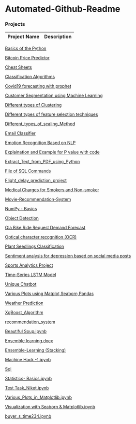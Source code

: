 # Automated-Github-Readme


### Projects

| Project Name | Description |
| --------------- | --------------- |

<!-- Projects start -->
[Basics of the Python](/Niketkumardheeryan/Hands-on-ML-Basic-to-Advance-/tree/master/Basics%20of%20the%20Python)

[Bitcoin Price Predictor](/Niketkumardheeryan/Hands-on-ML-Basic-to-Advance-/tree/master/Bitcoin%20Price%20Predictor)

[Cheat Sheets](/Niketkumardheeryan/Hands-on-ML-Basic-to-Advance-/tree/master/Cheat%20Sheets)

[Classification Algorithms](/Niketkumardheeryan/Hands-on-ML-Basic-to-Advance-/tree/master/Classification%20Algorithms)

[Covid19 forecasting with prophet](/Niketkumardheeryan/Hands-on-ML-Basic-to-Advance-/tree/master/Covid19%20forecasting%20with%20prophet)

[Customer Segmentation using Machine Learning](/Niketkumardheeryan/Hands-on-ML-Basic-to-Advance-/tree/master/Customer%20Segmentation%20using%20Machine%20Learning)

[Different types of Clustering](/Niketkumardheeryan/Hands-on-ML-Basic-to-Advance-/tree/master/Different%20types%20of%20Clustering)

[Different types of feature selection techniques](/Niketkumardheeryan/Hands-on-ML-Basic-to-Advance-/tree/master/Different%20types%20of%20feature%20selection%20techniques)

[Different_types_of_scaling_Method](/Niketkumardheeryan/Hands-on-ML-Basic-to-Advance-/tree/master/Different_types_of_scaling_Method)

[Email Classifier](/Niketkumardheeryan/Hands-on-ML-Basic-to-Advance-/tree/master/Email%20Classifier)

[Emotion Recognition Based on NLP](/Niketkumardheeryan/Hands-on-ML-Basic-to-Advance-/tree/master/Emotion%20Recognition%20Based%20on%20NLP)

[Explaination and Example for P value with code](/Niketkumardheeryan/Hands-on-ML-Basic-to-Advance-/tree/master/Explaination%20and%20Example%20for%20P%20value%20with%20code)

[Extract_Text_from_PDF_using_Python](/Niketkumardheeryan/Hands-on-ML-Basic-to-Advance-/tree/master/Extract_Text_from_PDF_using_Python)

[File of SQL Commands](/Niketkumardheeryan/Hands-on-ML-Basic-to-Advance-/tree/master/File%20of%20SQL%20Commands)

[Flight_delay_prediction_project](/Niketkumardheeryan/Hands-on-ML-Basic-to-Advance-/tree/master/Flight_delay_prediction_project)

[Medical Charges for Smokers and Non-smoker](/Niketkumardheeryan/Hands-on-ML-Basic-to-Advance-/tree/master/Medical%20Charges%20for%20Smokers%20and%20Non-smoker)

[Movie-Recommendation-System](/Niketkumardheeryan/Hands-on-ML-Basic-to-Advance-/tree/master/Movie-Recommendation-System)

[NumPy - Basics](/Niketkumardheeryan/Hands-on-ML-Basic-to-Advance-/tree/master/NumPy%20-%20Basics)

[Object Detection](/Niketkumardheeryan/Hands-on-ML-Basic-to-Advance-/tree/master/Object%20Detection)

[Ola Bike Ride Request Demand Forecast](/Niketkumardheeryan/Hands-on-ML-Basic-to-Advance-/tree/master/Ola%20Bike%20Ride%20Request%20Demand%20Forecast)

[Optical character recognition (OCR)](/Niketkumardheeryan/Hands-on-ML-Basic-to-Advance-/tree/master/Optical%20character%20recognition%20(OCR))

[Plant Seedlings Classification](/Niketkumardheeryan/Hands-on-ML-Basic-to-Advance-/tree/master/Plant%20Seedlings%20Classification)

[Sentiment analysis for depression based on social media posts](/Niketkumardheeryan/Hands-on-ML-Basic-to-Advance-/tree/master/Sentiment%20analysis%20for%20depression%20based%20on%20social%20media%20posts)

[Sports Analytics Project](/Niketkumardheeryan/Hands-on-ML-Basic-to-Advance-/tree/master/Sports%20Analytics%20Project)

[Time-Series LSTM Model](/Niketkumardheeryan/Hands-on-ML-Basic-to-Advance-/tree/master/Time-Series%20LSTM%20Model)

[Unique Chatbot](/Niketkumardheeryan/Hands-on-ML-Basic-to-Advance-/tree/master/Unique%20Chatbot)

[Various Plots using Matplot,Seaborn,Pandas](/Niketkumardheeryan/Hands-on-ML-Basic-to-Advance-/tree/master/Various%20Plots%20using%20Matplot%2CSeaborn%2CPandas)

[Weather Prediction](/Niketkumardheeryan/Hands-on-ML-Basic-to-Advance-/tree/master/Weather%20Prediction)

[XgBoost_Algorithm](/Niketkumardheeryan/Hands-on-ML-Basic-to-Advance-/tree/master/XgBoost_Algorithm)

[recommendation_system](/Niketkumardheeryan/Hands-on-ML-Basic-to-Advance-/tree/master/recommendation_system)

[Beautiful Soup.ipynb](/Niketkumardheeryan/Hands-on-ML-Basic-to-Advance-/blob/master/Beautiful%20Soup.ipynb)

[Ensemble learning.docx](/Niketkumardheeryan/Hands-on-ML-Basic-to-Advance-/blob/master/Ensemble%20learning.docx)

[Ensemble-Learning (Stacking)](/Niketkumardheeryan/Hands-on-ML-Basic-to-Advance-/blob/master/Ensemble-Learning%20(Stacking))

[Machine Hack -1.ipynb](/Niketkumardheeryan/Hands-on-ML-Basic-to-Advance-/blob/master/Machine%20Hack%20-1.ipynb)

[Sql](/Niketkumardheeryan/Hands-on-ML-Basic-to-Advance-/blob/master/Sql)

[Statistics- Basics.ipynb](/Niketkumardheeryan/Hands-on-ML-Basic-to-Advance-/blob/master/Statistics-%20Basics.ipynb)

[Test Task_NIket.ipynb](/Niketkumardheeryan/Hands-on-ML-Basic-to-Advance-/blob/master/Test%20Task_NIket.ipynb)

[Various_Plots_in_Matplotlib.ipynb](/Niketkumardheeryan/Hands-on-ML-Basic-to-Advance-/blob/master/Various_Plots_in_Matplotlib.ipynb)

[Visualization  with Seaborn & Matplotlib.ipynb](/Niketkumardheeryan/Hands-on-ML-Basic-to-Advance-/blob/master/Visualization%20%20with%20Seaborn%20%26%20Matplotlib.ipynb)

[buyer_s_time234.ipynb](/Niketkumardheeryan/Hands-on-ML-Basic-to-Advance-/blob/master/buyer_s_time234.ipynb)
<!-- Projects end -->

